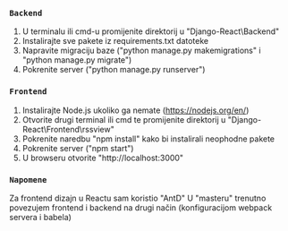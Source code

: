 
### `Backend`
 1. U terminalu ili cmd-u promijenite direktorij u "Django-React\Backend"
 2. Instalirajte sve pakete iz requirements.txt datoteke
 3. Napravite migraciju baze ("python manage.py makemigrations" i "python manage.py migrate")
 4. Pokrenite server ("python manage.py runserver")


### `Frontend`
 1. Instalirajte Node.js ukoliko ga nemate (https://nodejs.org/en/)
 2. Otvorite drugi terminal ili cmd te promijenite direktorij u "Django-React\Frontend\rssview"
 3. Pokrenite naredbu "npm install" kako bi instalirali neophodne pakete
 4. Pokrenite server ("npm start")
 5. U browseru otvorite "http://localhost:3000"


### `Napomene`
 Za frontend dizajn u Reactu sam koristio "AntD"
 U "masteru" trenutno povezujem frontend i backend na drugi način (konfiguracijom webpack servera i babela)